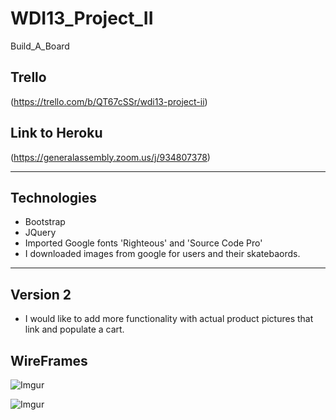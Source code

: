 # WDI13_Project_II
Build_A_Board

## Trello

(https://trello.com/b/QT67cSSr/wdi13-project-ii)


## Link to Heroku
(https://generalassembly.zoom.us/j/934807378)

<hr>

## Technologies

- Bootstrap
- JQuery
- Imported Google fonts 'Righteous' and 'Source Code Pro'
- I downloaded images from google for users and their skatebaords.

<hr>

## Version 2 
- I would like to add more functionality with actual product pictures that link and populate a cart.  

## WireFrames

![Imgur](https://i.imgur.com/ZemUW8i.jpg)

![Imgur](https://i.imgur.com/ljtVKrW.jpg)
